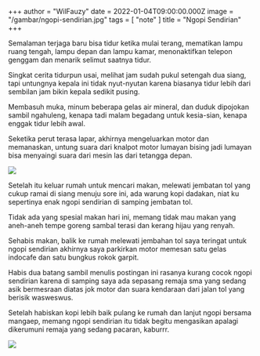 

+++
author = "WilFauzy"
date = 2022-01-04T09:00:00.000Z
image = "/gambar/ngopi-sendirian.jpg"
tags = [ "note" ]
title = "Ngopi Sendirian"
+++

Semalaman terjaga baru bisa tidur ketika mulai terang, mematikan lampu ruang tengah, lampu depan dan lampu kamar, menonaktifkan telepon genggam dan menarik selimut saatnya tidur.

Singkat cerita tidurpun usai, melihat jam sudah pukul setengah dua siang, tapi untungnya kepala ini tidak nyut-nyutan karena biasanya tidur lebih dari sembilan jam bikin kepala sedikit pusing.

Membasuh muka, minum beberapa gelas air mineral, dan duduk dipojokan sambil ngahuleng, kenapa tadi malam begadang untuk kesia-sian, kenapa enggak tidur lebih awal.

Seketika perut terasa lapar, akhirnya mengeluarkan motor dan memanaskan, untung suara dari knalpot motor lumayan bising jadi lumayan bisa menyaingi suara dari mesin las dari tetangga depan.

![](/gambar/ngopi-sendirian-1-scaled.jpg)

Setelah itu keluar rumah untuk mencari makan, melewati jembatan tol yang cukup ramai di siang menuju sore ini, ada warung kopi dadakan, niat ku sepertinya enak ngopi sendirian di samping jembatan tol.

Tidak ada yang spesial makan hari ini, memang tidak mau makan yang aneh-aneh tempe goreng sambal terasi dan kerang hijau yang renyah.

Sehabis makan, balik ke rumah melewati jembahan tol saya teringat untuk ngopi sendirian akhirnya saya parkirkan motor memesan satu gelas indocafe dan satu bungkus rokok garpit.

Habis dua batang sambil menulis postingan ini rasanya kurang cocok ngopi sendirian karena di samping saya ada sepasang remaja sma yang sedang asik bermesraan diatas jok motor dan suara kendaraan dari jalan tol yang berisik wasweswus.

Setelah habiskan kopi lebih baik pulang ke rumah dan lanjut ngopi bersama mangaep, memang ngopi sendirian itu tidak begitu mengasikan apalagi dikerumuni remaja yang sedang pacaran, kaburrr.

![](/gambar/hola.jpg)

